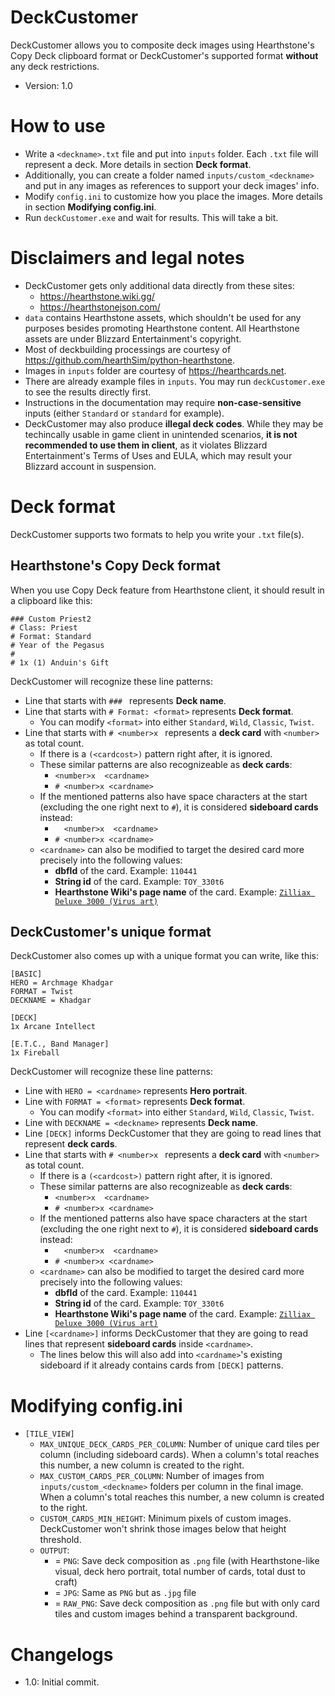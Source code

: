 # DeckCustomer

DeckCustomer allows you to composite deck images using Hearthstone's Copy Deck clipboard format or DeckCustomer's supported format **without** any deck restrictions.
* Version: 1.0

# How to use
* Write a ``<deckname>.txt`` file and put into ``inputs`` folder. Each ``.txt`` file will represent a deck. More details in section **Deck format**.
* Additionally, you can create a folder named ``inputs/custom_<deckname>`` and put in any images as references to support your deck images' info.
* Modify ``config.ini`` to customize how you place the images. More details in section **Modifying config.ini**.
* Run ``deckCustomer.exe`` and wait for results. This will take a bit.

# Disclaimers and legal notes
* DeckCustomer gets only additional data directly from these sites:
  * https://hearthstone.wiki.gg/
  * https://hearthstonejson.com/
* ``data`` contains Hearthstone assets, which shouldn't be used for any purposes besides promoting Hearthstone content. All Hearthstone assets are under Blizzard Entertainment's copyright.
* Most of deckbuilding processings are courtesy of https://github.com/hearthSim/python-hearthstone.
* Images in ``inputs`` folder are courtesy of https://hearthcards.net.
* There are already example files in ``inputs``. You may run ``deckCustomer.exe`` to see the results directly first.
* Instructions in the documentation may require **non-case-sensitive** inputs (either ``Standard`` or ``standard`` for example).
* DeckCustomer may also produce **illegal deck codes**. While they may be techincally usable in game client in unintended scenarios, **it is not recommended to use them in client**, as it violates Blizzard Entertainment's Terms of Uses and EULA, which may result your Blizzard account in suspension.

# Deck format
DeckCustomer supports two formats to help you write your ``.txt`` file(s).
## Hearthstone's Copy Deck format
When you use Copy Deck feature from Hearthstone client, it should result in a clipboard like this:
```
### Custom Priest2
# Class: Priest
# Format: Standard
# Year of the Pegasus
#
# 1x (1) Anduin's Gift
```
DeckCustomer will recognize these line patterns:
* Line that starts with ``### `` represents **Deck name**.
* Line that starts with ``# Format: <format>`` represents **Deck format**.
  * You can modify ``<format>`` into either ``Standard``, ``Wild``, ``Classic``, ``Twist``.
* Line that starts with ``# <number>x `` represents a **deck card** with ``<number>`` as total count.
  * If there is a ``(<cardcost>)`` pattern right after, it is ignored.
  * These similar patterns are also recognizeable as **deck cards**:
    * ``<number>x  <cardname>``
    * ``# <number>x <cardname>``
   * If the mentioned patterns also have space characters at the start (excluding the one right next to ``#``), it is considered **sideboard cards** instead:
     * ``  <number>x  <cardname>``
     * ``# <number>x <cardname>``
    * ``<cardname>`` can also be modified to target the desired card more precisely into the following values:
      * **dbfId** of the card. Example: ``110441``
      * **String id** of the card. Example: ``TOY_330t6``
      * **Hearthstone Wiki's page name** of the card. Example: [``Zilliax Deluxe 3000 (Virus art)``](https://hearthstone.wiki.gg/wiki/Zilliax_Deluxe_3000_\(Virus_art\))
## DeckCustomer's unique format
DeckCustomer also comes up with a unique format you can write, like this:
```
[BASIC]
HERO = Archmage Khadgar
FORMAT = Twist
DECKNAME = Khadgar

[DECK]
1x Arcane Intellect

[E.T.C., Band Manager]
1x Fireball
```
DeckCustomer will recognize these line patterns:
* Line with ``HERO = <cardname>`` represents **Hero portrait**.
* Line with ``FORMAT = <format>`` represents **Deck format**.
  * You can modify ``<format>`` into either ``Standard``, ``Wild``, ``Classic``, ``Twist``.
* Line with ``DECKNAME = <deckname>`` represents **Deck name**.
* Line ``[DECK]`` informs DeckCustomer that they are going to read lines that represent **deck cards**.
* Line that starts with ``# <number>x `` represents a **deck card** with ``<number>`` as total count.
  * If there is a ``(<cardcost>)`` pattern right after, it is ignored.
  * These similar patterns are also recognizeable as **deck cards**:
    * ``<number>x  <cardname>``
    * ``# <number>x <cardname>``
  * If the mentioned patterns also have space characters at the start (excluding the one right next to ``#``), it is considered **sideboard cards** instead:
    * ``  <number>x  <cardname>``
    * ``# <number>x <cardname>``
  * ``<cardname>`` can also be modified to target the desired card more precisely into the following values:
    * **dbfId** of the card. Example: ``110441``
    * **String id** of the card. Example: ``TOY_330t6``
    * **Hearthstone Wiki's page name** of the card. Example: [``Zilliax Deluxe 3000 (Virus art)``](https://hearthstone.wiki.gg/wiki/Zilliax_Deluxe_3000_\(Virus_art\))
* Line ``[<cardname>]`` informs DeckCustomer that they are going to read lines that represent **sideboard cards** inside ``<cardname>``.
  * The lines below this will also add into ``<cardname>``'s existing sideboard if it already contains cards from ``[DECK]`` patterns.
 # Modifying config.ini
 * ``[TILE_VIEW]``
   * ``MAX_UNIQUE_DECK_CARDS_PER_COLUMN``: Number of unique card tiles per column (including sideboard cards). When a column's total reaches this number, a new column is created to the right.
   * ``MAX_CUSTOM_CARDS_PER_COLUMN``: Number of images from ``inputs/custom_<deckname>`` folders per column in the final image. When a column's total reaches this number, a new column is created to the right.
   * ``CUSTOM_CARDS_MIN_HEIGHT``: Minimum pixels of custom images. DeckCustomer won't shrink those images below that height threshold.
   * ``OUTPUT``:
      * = ``PNG``: Save deck composition as ``.png`` file (with Hearthstone-like visual, deck hero portrait, total number of cards, total dust to craft)
      * = ``JPG``: Same as ``PNG`` but as ``.jpg`` file
      * = ``RAW_PNG``: Save deck composition as ``.png`` file but with only card tiles and custom images behind a transparent background.

# Changelogs
* 1.0: Initial commit.
